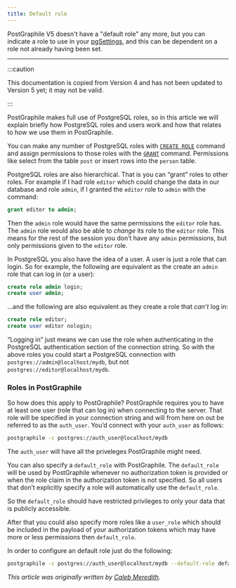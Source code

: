 ```yaml
---
title: Default role
---
```


PostGraphile V5 doesn't have a "default role" any more, but you can indicate a
role to use in your [pgSettings](./config#pgsettings), and this can be
dependent on a role not already having been set.

---

:::caution

This documentation is copied from Version 4 and has not been updated to Version
5 yet; it may not be valid.

:::

PostGraphile makes full use of PostgreSQL roles, so in this article we will
explain briefly how PostgreSQL roles and users work and how that relates to how
we use them in PostGraphile.

You can make any number of PostgreSQL roles with
[`CREATE ROLE`](https://www.postgresql.org/docs/current/static/sql-createrole.html)
command and assign permissions to those roles with the
[`GRANT`](https://www.postgresql.org/docs/current/static/sql-grant.html)
command. Permissions like select from the table `post` or insert rows into the
`person` table.

PostgreSQL roles are also hierarchical. That is you can “grant” roles to other
roles. For example if I had role `editor` which could change the data in our
database and role `admin`, if I granted the `editor` role to `admin` with the
command:

```sql
grant editor to admin;
```

Then the `admin` role would have the same permissions the `editor` role has. The
`admin` role would also be able to _change_ its role to the `editor` role. This
means for the rest of the session you don’t have any `admin` permissions, but
only permissions given to the `editor` role.

In PostgreSQL you also have the idea of a user. A user is just a role that can
login. So for example, the following are equivalent as the create an `admin`
role that can log in (or a user):

```sql
create role admin login;
create user admin;
```

…and the following are also equivalent as they create a role that _can’t_ log
in:

```sql
create role editor;
create user editor nologin;
```

“Logging in” just means we can use the role when authenticating in the
PostgreSQL authentication section of the connection string. So with the above
roles you could start a PostgreSQL connection with
`postgres://admin@localhost/mydb`, but not `postgres://editor@localhost/mydb`.

### Roles in PostGraphile

So how does this apply to PostGraphile? PostGraphile requires you to have at
least one user (role that can log in) when connecting to the server. That role
will be specified in your connection string and will from here on out be
referred to as the `auth_user`. You’d connect with your `auth_user` as follows:

```bash
postgraphile -c postgres://auth_user@localhost/mydb
```

The `auth_user` will have all the priveleges PostGraphile might need.

You can also specify a `default_role` with PostGraphile. The `default_role` will
be used by PostGraphile whenever no authorization token is provided or when the
role claim in the authorization token is not specified. So all users that don’t
explicitly specify a role will automatically use the `default_role`.

So the `default_role` should have restricted privileges to only your data that
is publicly accessible.

After that you could also specify more roles like a `user_role` which should be
included in the payload of your authorization tokens which may have more or less
permissions then `default_role`.

In order to configure an default role just do the following:

```bash
postgraphile -c postgres://auth_user@localhost/mydb --default-role default_role
```

_This article was originally written by
[Caleb Meredith](https://twitter.com/calebmer)._
